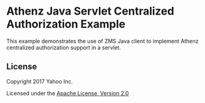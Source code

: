 Athenz Java Servlet Centralized Authorization Example
=====================================================

This example demonstrates the use of ZMS Java client to implement
Athenz centralized authorization support in a servlet.

## License

Copyright 2017 Yahoo Inc.

Licensed under the [Apache License, Version 2.0](http://www.apache.org/licenses/LICENSE-2.0)
